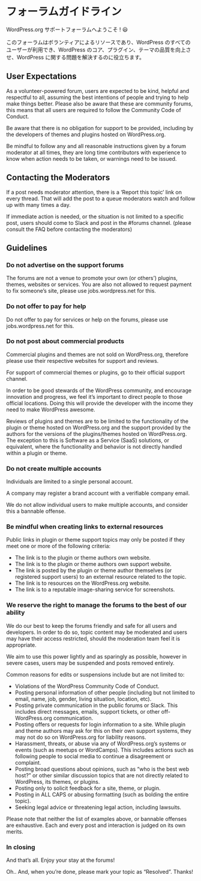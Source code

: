 <!--
# Forum Guidelines
-->

# フォーラムガイドライン

<!--
Welcome to the WordPress.org support forums! 😃
-->
WordPress.org サポートフォーラムへようこそ ! 😃

<!--
The forums is a volunteer-powered resource, available to all users of WordPress to help improve the quality of WordPress Core, plugins and themes and to help solve problems with WordPress.
-->
このフォーラムはボランティアによるリソースであり、WordPress のすべてのユーザーが利用でき、WordPress のコア、プラグイン、テーマの品質を向上させ、WordPress に関する問題を解決するのに役立ちます。


## User Expectations

As a volunteer-powered forum, users are expected to be kind, helpful and respectful to all, assuming the best intentions of people and trying to help make things better. Please also be aware that these are community forums, this means that all users are required to follow the Community Code of Conduct.

Be aware that there is no obligation for support to be provided, including by the developers of themes and plugins hosted on WordPress.org.

Be mindful to follow any and all reasonable instructions given by a forum moderator at all times, they are long time contributors with experience to know when action needs to be taken, or warnings need to be issued.


## Contacting the Moderators

If a post needs moderator attention, there is a ‘Report this topic’ link on every thread. That will add the post to a queue moderators watch and follow up with many times a day.

If immediate action is needed, or the situation is not limited to a specific post, users should come to Slack and post in the #forums channel. (please consult the FAQ before contacting the moderators)


## Guidelines


### Do not advertise on the support forums

The forums are not a venue to promote your own (or others’) plugins, themes, websites or services. You are also not allowed to request payment to fix someone’s site, please use jobs.wordpress.net for this.


### Do not offer to pay for help

Do not offer to pay for services or help on the forums, please use jobs.wordpress.net for this.


### Do not post about commercial products

Commercial plugins and themes are not sold on WordPress.org, therefore please use their respective websites for support and reviews.

For support of commercial themes or plugins, go to their official support channel.

In order to be good stewards of the WordPress community, and encourage innovation and progress, we feel it’s important to direct people to those official locations. Doing this will provide the developer with the income they need to make WordPress awesome.

Reviews of plugins and themes are to be limited to the functionality of the plugin or theme hosted on WordPress.org and the support provided by the authors for the versions of the plugins/themes hosted on WordPress.org. The exception to this is Software as a Service (SaaS) solutions, or equivalent, where the functionality and behavior is not directly handled within a plugin or theme.


### Do not create multiple accounts

Individuals are limited to a single personal account.

A company may register a brand account with a verifiable company email.

We do not allow individual users to make multiple accounts, and consider this a bannable offense.


### Be mindful when creating links to external resources

Public links in plugin or theme support topics may only be posted if they meet one or more of the following criteria:

* The link is to the plugin or theme authors own website.
* The link is to the plugin or theme authors own support website.
* The link is posted by the plugin or theme author themselves (or registered support users) to an external resource related to the topic.
* The link is to resources on the WordPress.org website.
* The link is to a reputable image-sharing service for screenshots.


### We reserve the right to manage the forums to the best of our ability

We do our best to keep the forums friendly and safe for all users and developers. In order to do so, topic content may be moderated and users may have their access restricted, should the moderation team feel it is appropriate.

We aim to use this power lightly and as sparingly as possible, however in severe cases, users may be suspended and posts removed entirely.

Common reasons for edits or suspensions include but are not limited to:

* Violations of the WordPress Community Code of Conduct.
* Posting personal information of other people (including but not limited to email, name, job, gender, living situation, location, etc).
* Posting private communication in the public forums or Slack. This includes direct messages, emails, support tickets, or other off-WordPress.org communication.
* Posting offers or requests for login information to a site. While plugin and theme authors may ask for this on their own support systems, they may not do so on WordPress.org for liability reasons.
* Harassment, threats, or abuse via any of WordPress.org’s systems or events (such as meetups or WordCamps). This includes actions such as following people to social media to continue a disagreement or complaint.
* Posting broad questions about opinions, such as “who is the best web host?” or other similar discussion topics that are not directly related to WordPress, its themes, or plugins.
* Posting only to solicit feedback for a site, theme, or plugin.
* Posting in ALL CAPS or abusing formatting (such as bolding the entire topic).
* Seeking legal advice or threatening legal action, including lawsuits.

Please note that neither the list of examples above, or bannable offenses are exhaustive. Each and every post and interaction is judged on its own merits.


### In closing

And that’s all. Enjoy your stay at the forums!

Oh.. And, when you’re done, please mark your topic as “Resolved”. Thanks!
